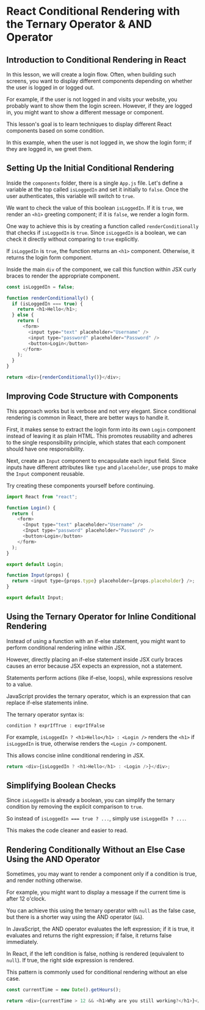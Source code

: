 # React Conditional Rendering with the Ternary Operator & AND Operator

## Introduction to Conditional Rendering in React

In this lesson, we will create a login flow. Often, when building such screens, you want to display different components depending on whether the user is logged in or logged out.

For example, if the user is not logged in and visits your website, you probably want to show them the login screen. However, if they are logged in, you might want to show a different message or component.

This lesson's goal is to learn techniques to display different React components based on some condition.

In this example, when the user is not logged in, we show the login form; if they are logged in, we greet them.

## Setting Up the Initial Conditional Rendering

Inside the `components` folder, there is a single `App.js` file. Let's define a variable at the top called `isLoggedIn` and set it initially to `false`. Once the user authenticates, this variable will switch to `true`.

We want to check the value of this boolean `isLoggedIn`. If it is `true`, we render an `<h1>` greeting component; if it is `false`, we render a login form.

One way to achieve this is by creating a function called `renderConditionally` that checks if `isLoggedIn` is `true`. Since `isLoggedIn` is a boolean, we can check it directly without comparing to `true` explicitly.

If `isLoggedIn` is `true`, the function returns an `<h1>` component. Otherwise, it returns the login form component.

Inside the main `div` of the component, we call this function within JSX curly braces to render the appropriate component.

```js
const isLoggedIn = false;

function renderConditionally() {
  if (isLoggedIn === true) {
    return <h1>Hello</h1>;
  } else {
    return (
      <form>
        <input type="text" placeholder="Username" />
        <input type="password" placeholder="Password" />
        <button>Login</button>
      </form>
    );
  }
}

return <div>{renderConditionally()}</div>;
```

## Improving Code Structure with Components

This approach works but is verbose and not very elegant. Since conditional rendering is common in React, there are better ways to handle it.

First, it makes sense to extract the login form into its own `Login` component instead of leaving it as plain HTML. This promotes reusability and adheres to the single responsibility principle, which states that each component should have one responsibility.

Next, create an `Input` component to encapsulate each input field. Since inputs have different attributes like `type` and `placeholder`, use props to make the `Input` component reusable.

Try creating these components yourself before continuing.

```js
import React from "react";

function Login() {
  return (
    <form>
      <Input type="text" placeholder="Username" />
      <Input type="password" placeholder="Password" />
      <button>Login</button>
    </form>
  );
}

export default Login;
```

```js
function Input(props) {
  return <input type={props.type} placeholder={props.placeholder} />;
}

export default Input;
```

## Using the Ternary Operator for Inline Conditional Rendering

Instead of using a function with an if-else statement, you might want to perform conditional rendering inline within JSX.

However, directly placing an if-else statement inside JSX curly braces causes an error because JSX expects an expression, not a statement.

Statements perform actions (like if-else, loops), while expressions resolve to a value.

JavaScript provides the ternary operator, which is an expression that can replace if-else statements inline.

The ternary operator syntax is:

`condition ? exprIfTrue : exprIfFalse`

For example, `isLoggedIn ? <h1>Hello</h1> : <Login />` renders the `<h1>` if `isLoggedIn` is true, otherwise renders the `<Login />` component.

This allows concise inline conditional rendering in JSX.

```js
return <div>{isLoggedIn ? <h1>Hello</h1> : <Login />}</div>;
```

## Simplifying Boolean Checks

Since `isLoggedIn` is already a boolean, you can simplify the ternary condition by removing the explicit comparison to `true`.

So instead of `isLoggedIn === true ? ...`, simply use `isLoggedIn ? ...`.

This makes the code cleaner and easier to read.

## Rendering Conditionally Without an Else Case Using the AND Operator

Sometimes, you may want to render a component only if a condition is true, and render nothing otherwise.

For example, you might want to display a message if the current time is after 12 o'clock.

You can achieve this using the ternary operator with `null` as the false case, but there is a shorter way using the AND operator (`&&`).

In JavaScript, the AND operator evaluates the left expression; if it is true, it evaluates and returns the right expression; if false, it returns false immediately.

In React, if the left condition is false, nothing is rendered (equivalent to `null`). If true, the right side expression is rendered.

This pattern is commonly used for conditional rendering without an else case.

```js
const currentTime = new Date().getHours();

return <div>{currentTime > 12 && <h1>Why are you still working?</h1>}</div>;
```
